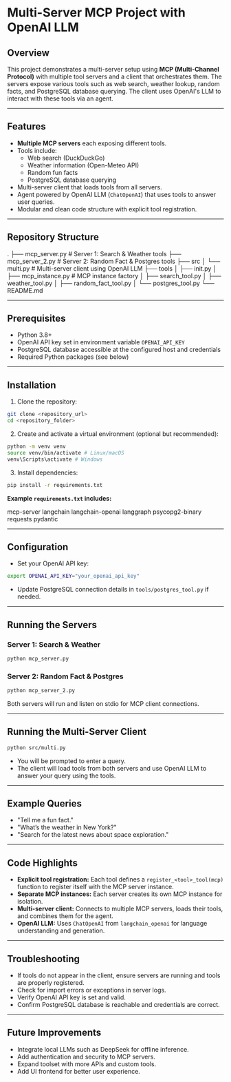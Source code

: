 # Multi-Server MCP Project with OpenAI LLM

## Overview

This project demonstrates a multi-server setup using **MCP (Multi-Channel Protocol)** with multiple tool servers and a client that orchestrates them. The servers expose various tools such as web search, weather lookup, random facts, and PostgreSQL database querying. The client uses OpenAI's LLM to interact with these tools via an agent.

---

## Features

- **Multiple MCP servers** each exposing different tools.
- Tools include:
  - Web search (DuckDuckGo)
  - Weather information (Open-Meteo API)
  - Random fun facts
  - PostgreSQL database querying
- Multi-server client that loads tools from all servers.
- Agent powered by OpenAI LLM (`ChatOpenAI`) that uses tools to answer user queries.
- Modular and clean code structure with explicit tool registration.

---

## Repository Structure

.
├── mcp_server.py # Server 1: Search & Weather tools
├── mcp_server_2.py # Server 2: Random Fact & Postgres tools
├── src
│ └── multi.py # Multi-server client using OpenAI LLM
├── tools
│ ├── init.py
│ ├── mcp_instance.py # MCP instance factory
│ ├── search_tool.py
│ ├── weather_tool.py
│ ├── random_fact_tool.py
│ └── postgres_tool.py
└── README.md

---

## Prerequisites

- Python 3.8+
- OpenAI API key set in environment variable `OPENAI_API_KEY`
- PostgreSQL database accessible at the configured host and credentials
- Required Python packages (see below)

---

## Installation

1. Clone the repository:

```bash
git clone <repository_url>
cd <repository_folder>
```

2. Create and activate a virtual environment (optional but recommended):

```bash
python -m venv venv
source venv/bin/activate # Linux/macOS
venv\Scripts\activate # Windows
```

3. Install dependencies:

```bash
pip install -r requirements.txt
```

**Example `requirements.txt` includes:**

mcp-server
langchain
langchain-openai
langgraph
psycopg2-binary
requests
pydantic

---

## Configuration

- Set your OpenAI API key:

```bash
export OPENAI_API_KEY="your_openai_api_key"
```

- Update PostgreSQL connection details in `tools/postgres_tool.py` if needed.

---

## Running the Servers

### Server 1: Search & Weather

```bash
python mcp_server.py
```

### Server 2: Random Fact & Postgres

```bash
python mcp_server_2.py
```

Both servers will run and listen on stdio for MCP client connections.

---

## Running the Multi-Server Client

```bash
python src/multi.py
```

- You will be prompted to enter a query.
- The client will load tools from both servers and use OpenAI LLM to answer your query using the tools.

---

## Example Queries

- "Tell me a fun fact."
- "What’s the weather in New York?"
- "Search for the latest news about space exploration."

---

## Code Highlights

- **Explicit tool registration:** Each tool defines a `register_<tool>_tool(mcp)` function to register itself with the MCP server instance.
- **Separate MCP instances:** Each server creates its own MCP instance for isolation.
- **Multi-server client:** Connects to multiple MCP servers, loads their tools, and combines them for the agent.
- **OpenAI LLM:** Uses `ChatOpenAI` from `langchain_openai` for language understanding and generation.

---

## Troubleshooting

- If tools do not appear in the client, ensure servers are running and tools are properly registered.
- Check for import errors or exceptions in server logs.
- Verify OpenAI API key is set and valid.
- Confirm PostgreSQL database is reachable and credentials are correct.

---

## Future Improvements

- Integrate local LLMs such as DeepSeek for offline inference.
- Add authentication and security to MCP servers.
- Expand toolset with more APIs and custom tools.
- Add UI frontend for better user experience.

